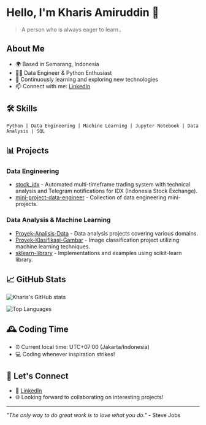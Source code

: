 # Hello, I'm Kharis Amiruddin 👋

> A person who is always eager to learn..

## About Me
- 🌍 Based in Semarang, Indonesia
- 👨‍💻 Data Engineer & Python Enthusiast
- 🌱 Continuously learning and exploring new technologies
- 📫 Connect with me: [LinkedIn](https://www.linkedin.com/in/kharisamiruddin)

## 🛠️ Skills
```
Python | Data Engineering | Machine Learning | Jupyter Notebook | Data Analysis | SQL
```

## 📊 Projects

### Data Engineering
- [stock_idx](https://github.com/hrizriz/stock_idx) - Automated multi-timeframe trading system with technical analysis and Telegram notifications for IDX (Indonesia Stock Exchange).
- [mini-project-data-engineer](https://github.com/hrizriz/mini-project-data-engineer) - Collection of data engineering mini-projects.

### Data Analysis & Machine Learning
- [Proyek-Analisis-Data](https://github.com/hrizriz/Proyek-Analisis-Data) - Data analysis projects covering various domains.
- [Proyek-Klasifikasi-Gambar](https://github.com/hrizriz/Proyek-Klasifikasi-Gambar) - Image classification project utilizing machine learning techniques.
- [sklearn-library](https://github.com/hrizriz/sklearn-library) - Implementations and examples using scikit-learn library.

## 📈 GitHub Stats

![Kharis's GitHub stats](https://github-readme-stats.vercel.app/api?username=hrizriz&show_icons=true&theme=radical)

![Top Languages](https://github-readme-stats.vercel.app/api/top-langs/?username=hrizriz&layout=compact&theme=radical)

## 🕰️ Coding Time
- ⏰ Current local time: UTC+07:00 (Jakarta/Indonesia)
- 💻 Coding whenever inspiration strikes!

## 🔗 Let's Connect
- 💼 [LinkedIn](https://www.linkedin.com/in/kharisamiruddin)
- 🌐 Looking forward to collaborating on interesting projects!

---

*"The only way to do great work is to love what you do."* - Steve Jobs
